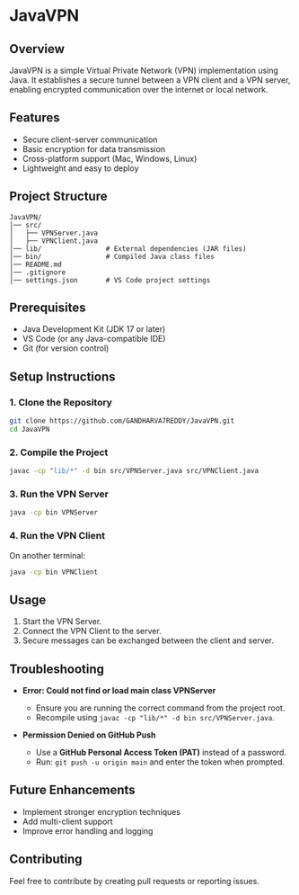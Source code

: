 # JavaVPN

## Overview
JavaVPN is a simple Virtual Private Network (VPN) implementation using Java. It establishes a secure tunnel between a VPN client and a VPN server, enabling encrypted communication over the internet or local network.

## Features
- Secure client-server communication
- Basic encryption for data transmission
- Cross-platform support (Mac, Windows, Linux)
- Lightweight and easy to deploy

## Project Structure
```
JavaVPN/
│── src/
│   ├── VPNServer.java
│   ├── VPNClient.java
│── lib/                # External dependencies (JAR files)
│── bin/                # Compiled Java class files
│── README.md
│── .gitignore
│── settings.json       # VS Code project settings
```

## Prerequisites
- Java Development Kit (JDK 17 or later)
- VS Code (or any Java-compatible IDE)
- Git (for version control)

## Setup Instructions
### 1. Clone the Repository
```sh
git clone https://github.com/GANDHARVA7REDDY/JavaVPN.git
cd JavaVPN
```

### 2. Compile the Project
```sh
javac -cp "lib/*" -d bin src/VPNServer.java src/VPNClient.java
```

### 3. Run the VPN Server
```sh
java -cp bin VPNServer
```

### 4. Run the VPN Client
On another terminal:
```sh
java -cp bin VPNClient
```

## Usage
1. Start the VPN Server.
2. Connect the VPN Client to the server.
3. Secure messages can be exchanged between the client and server.

## Troubleshooting
- **Error: Could not find or load main class VPNServer**
  - Ensure you are running the correct command from the project root.
  - Recompile using `javac -cp "lib/*" -d bin src/VPNServer.java`.

- **Permission Denied on GitHub Push**
  - Use a **GitHub Personal Access Token (PAT)** instead of a password.
  - Run: `git push -u origin main` and enter the token when prompted.

## Future Enhancements
- Implement stronger encryption techniques
- Add multi-client support
- Improve error handling and logging

## Contributing
Feel free to contribute by creating pull requests or reporting issues.



